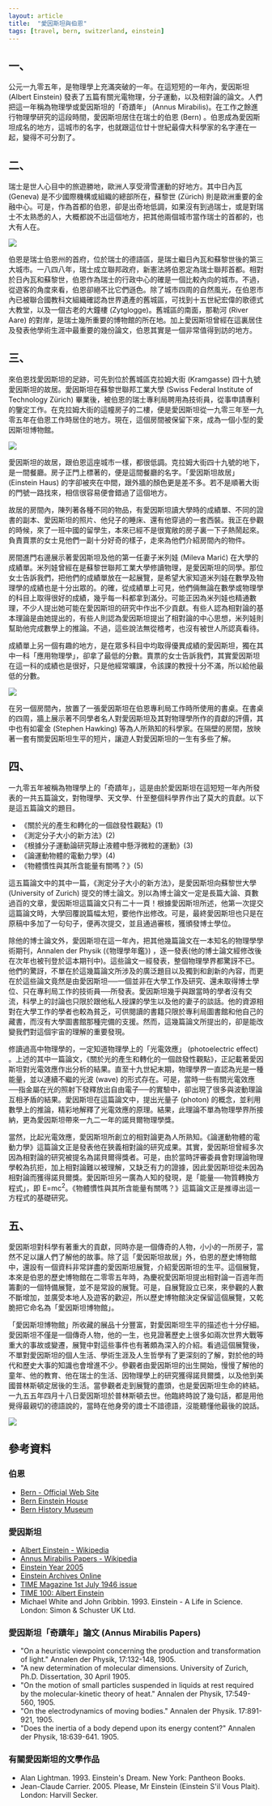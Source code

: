 ```yaml
---
layout: article
title:  "愛因斯坦與伯恩"
tags: [travel, bern, switzerland, einstein]
---
```


## 一、

公元一九零五年，是物理學上充滿突破的一年。在這短短的一年內，愛因斯坦 (Albert Einstein) 發表了五篇有關光電物理，分子運動，以及相對論的論文。人們把這一年稱為物理學或愛因斯坦的「奇蹟年」 (Annus Mirabilis)。在工作之餘進行物理學研究的這段時間，愛因斯坦居住在瑞士的伯恩 (Bern) 。伯恩成為愛因斯坦成名的地方，這城市的名字，也就跟這位廿十世紀最偉大科學家的名字連在一起，變得不可分割了。

## 二、

瑞士是世人心目中的旅遊勝地，歐洲人享受滑雪運動的好地方。其中日內瓦 (Geneva) 是不少國際機構或組織的總部所在，蘇黎世 (Zürich) 則是歐洲重要的金融中心。可是，作為首都的伯恩，卻是出奇地低調，如果沒有到過瑞士，或是對瑞士不太熟悉的人，大概都說不出這個地方，把其他兩個城市當作瑞士的首都的，也大有人在。

![](/assets/images/einstein_bern_01.jpg)

伯恩是瑞士伯恩州的首府，位於瑞士的德語區，是瑞士繼日內瓦和蘇黎世後的第三大城市。一八四八年，瑞士成立聯邦政府，新憲法將伯恩定為瑞士聯邦首都。相對於日內瓦和蘇黎世，伯恩作為瑞士的行政中心的確是一個比較內向的城市。不過，從遊客的角度來看，伯恩卻絕不比它們遜色。除了城市四周的自然風光，在伯恩市內已被聯合國教科文組織確認為世界遺產的舊城區，可找到十五世紀宏偉的歌德式大教堂，以及一個古老的大鐘樓 (Zytglogge)。舊城區的南面，那勒河 (River Aare) 的對岸，是瑞士幾所重要的博物館的所在地。加上愛因斯坦曾經在這裏居住及發表他學術生涯中最重要的幾份論文，伯恩其實是一個非常值得到訪的地方。

## 三、

來伯恩找愛因斯坦的足跡，可先到位於舊城區克拉姆大街 (Kramgasse) 四十九號愛因斯坦的故居。愛因斯坦在蘇黎世聯邦工業大學 (Swiss Federal Institute of Technology Zürich) 畢業後，被伯恩的瑞士專利局聘用為技術員，從事申請專利的鑒定工作。在克拉姆大街的這幢房子的二樓，便是愛因斯坦從一九零三年至一九零五年在伯恩工作時居住的地方。現在，這個房間被保留下來，成為一個小型的愛因斯坦博物館。

![](/assets/images/einstein_bern_02.jpg)

愛因斯坦的故居，跟伯恩這座城市一樣，都很低調。克拉姆大街四十九號的地下，是一間餐廳。房子正門上標著的，便是這間餐廳的名字。「愛因斯坦故居」 (Einstein Haus) 的字卻被夾在中間，跟外牆的顏色更是差不多。若不是順著大街的門號一路找來，相信很容易便會錯過了這個地方。

故居的房間內，陳列著各種不同的物品，有愛因斯坦讀大學時的成績單、不同的證書的副本、愛因斯坦的照片、他兒子的睡床、還有他穿過的一套西裝。我正在參觀的時候，來了一班中國的留學生，本來已經不是很寬敞的房子裏一下子熱鬧起來。負責賣票的女士見他們一副十分好奇的樣子，走來為他們介紹房間內的物件。

房間進門右邊展示著愛因斯坦及他的第一任妻子米列娃 (Mileva Marić) 在大學的成績單。米列娃曾經在是蘇黎世聯邦工業大學修讀物理，是愛因斯坦的同學。那位女士告訴我們，把他們的成績單放在一起展覽，是希望大家知道米列娃在數學及物理學的成績也是十分出眾的。的確，從成績單上可見，他們倆無論在數學或物理學的科目上取得很好的成績，幾乎每一科都拿到滿分。可能正因為米列娃也精通數理，不少人提出她可能在愛因斯坦的研究中作出不少貢獻。有些人認為相對論的基本理論是由她提出的，有些人則認為愛因斯坦提出了相對論的中心思想，米列娃則幫助他完成數學上的推論。不過，這些說法無從稽考，也沒有被世人所認真看待。

成績單上另一個有趣的地方，是在眾多科目中均取得優異成績的愛因斯坦，獨在其中一科「應用物理學」，卻拿了最低的分數。賣票的女士告訴我們，其實愛因斯坦在這一科的成績也是很好，只是他經常曠課，令該課的教授十分不滿，所以給他最低的分數。

![](/assets/images/einstein_bern_03.jpg)

在另一個房間內，放置了一張愛因斯坦在伯恩專利局工作時所使用的書桌。在書桌的四周，牆上展示著不同學者名人對愛因斯坦及其對物理學所作的貢獻的評價，其中也有如霍金 (Stephen Hawking) 等為人所熟知的科學家。在隔壁的房間，放映著一套有關愛因斯坦生平的短片，讓遊人對愛因斯坦的一生有多些了解。

## 四、

一九零五年被稱為物理學上的「奇蹟年」，這是由於愛因斯坦在這短短一年內所發表的一共五篇論文，對物理學、天文學、什至整個科學界作出了莫大的貢獻。以下是這五篇論文的題目。

- 《關於光的產生和轉化的一個啟發性觀點》(1)
- 《測定分子大小的新方法》(2)
- 《根據分子運動論研究靜止液體中懸浮微粒的運動》(3)
- 《論運動物體的電動力學》(4)
- 《物體慣性與其所含能量有關嗎？》(5)

這五篇論文中的其中一篇，《測定分子大小的新方法》，是愛因斯坦向蘇黎世大學 (University of Zurich) 提交的博士論文。別以為博士論文一定是長篇大論、頁數過百的文章，愛因斯坦這篇論文只有二十一頁！根據愛因斯坦所述，他第一次提交這篇論文時，大學回覆說篇幅太短，要他作出修改。可是，最終愛因斯坦也只是在原稿中多加了一句句子，便再次提交，並且通過審核，獲頒發博士學位。

除他的博士論文外，愛因斯坦在這一年內，把其他幾篇論文在一本知名的物理學學術期刊，Annalen der Physik (《物理學年鑑》) ，逐一發表(他的博士論文經修改後在次年也被刊登於這本期刊中)。這些論文一經發表，整個物理學界都驚訝不已。他們的驚訝，不單在於這幾篇論文所涉及的廣泛題目以及獨到和創新的內容，而更在於這些論文竟然是由愛因斯坦──一個並非在大學工作及研究、還未取得博士學位、只在專利局工作的技術員──所發表。愛因斯坦幾乎與跟當時的學者沒有交流，科學上的討論也只限於跟他私人授課的學生以及他的妻子的談話。他的資源相對在大學工作的學者也較為貧乏，可供閱讀的書籍只限於專利局圖書館和他自己的藏書，而沒有大學圖書館那種完備的支援。然而，這幾篇論文所提出的，卻是能改變我們對這個宇宙的理解的重要發現。

修讀過高中物理學的，一定知道物理學上的「光電效應」 (photoelectric effect) 。上述的其中一篇論文，《關於光的產生和轉化的一個啟發性觀點》，正記載著愛因斯坦對光電效應作出分析的結果。直至十九世紀末期，物理學界一直認為光是一種能量，並以連續不繼的光波 (wave) 的形式存在。可是，當時一些有關光電效應──指金屬在光的照射下發釋放出自由電子──的實驗中，卻出現了很多與波動理論互相矛盾的結果。愛因斯坦在這篇論文中，提出光量子 (photon) 的概念，並利用數學上的推論，精彩地解釋了光電效應的原理。結果，此理論不單為物理學界所接納，更為愛因斯坦帶來一九二一年的諾貝爾物理學獎。

當然，比起光電效應，愛因斯坦所創立的相對論更為人所熟知。《論運動物體的電動力學》這篇論文正是發表他在狹義相對論的研究成果。其實，愛因斯坦曾經多次因為相對論的研究被提名為諾貝爾得獎者。可是，由於當時評審委員會對理論物理學較為抗拒，加上相對論難以被理解，又缺乏有力的證據，因此愛因斯坦從未因為相對論而獲得諾貝爾獎。愛因斯坦另一廣為人知的發現，是「能量──物質轉換方程式」，即 E=mc<sup>2</sup>。《物體慣性與其所含能量有關嗎？》這篇論文正是推導出這一方程式的基礎研究。

## 五、

愛因斯坦對科學有著重大的貢獻，同時亦是一個傳奇的人物，小小的一所房子，當然不足以讓人們了解他的故事。除了這「愛因斯坦故居」外，伯恩的歷史博物館中，還設有一個資料非常詳盡的愛因斯坦展覽，介紹愛因斯坦的生平。這個展覽，本來是伯恩的歷史博物館在二零零五年時，為慶祝愛因斯坦提出相對論一百週年而籌劃的一個特備展覽，並不是常設的展覽。可是，自展覽設立已來，來參觀的人數不斷增加，並廣受本地人及遊客的歡迎，所以歷史博物館決定保留這個展覽，又乾脆把它命名為「愛因斯坦博物館」。

「愛因斯坦博物館」所收藏的展品十分豐富，對愛因斯坦生平的描述也十分仔細。愛因斯坦不僅是一個傳奇人物，他的一生，也見證著歷史上很多如兩次世界大戰等重大的事故或變遷，展覽中對這些事件也有著頗為深入的介紹。看過這個展覽後，不單對愛因斯坦的個人生活、學術生涯及人生哲學有了更深刻的了解，對於他的時代和歷史大事的知識也會增進不少。參觀者由愛因斯坦的出生開始，慢慢了解他的童年、他的教育、他在瑞士的生活、因物理學上的研究獲得諾貝爾獎，以及他到美國普林斯頓定居後的生活。當參觀者走到展覽的盡頭，也是愛因斯坦生命的終結。一九五五年四月十八日愛因斯坦於普林斯頓去世。他臨終時說了幾句話，都是用他覺得最親切的德語說的，當時在他身旁的謢士不諳德語，沒能聽懂他最後的說話。

![](/assets/images/einstein_bern_04.jpg)

## 參考資料

### 伯恩

- [Bern - Official Web Site](http://www.bern.ch/)
- [Bern Einstein House](http://www.einstein-bern.ch/)
- [Bern History Museum](http://www.bhm.ch/)

### 愛因斯坦

- [Albert Einstein - Wikipedia](http://en.wikipedia.org/wiki/Albert_Einstein)
- [Annus Mirabilis Papers - Wikipedia](http://en.wikipedia.org/wiki/Annus_Mirabilis_Papers)
- [Einstein Year 2005](http://www.einsteinyear.org/)
- [Einstein Archives Online](http://www.alberteinstein.info/)
- [TIME Magazine 1st July 1946 issue](http://content.time.com/time/magazine/0,9263,7601460701,00.html)
- [TIME 100: Albert Einstein](http://content.time.com/time/magazine/article/0,9171,993017,00.html)
- Michael White and John Gribbin. 1993. Einstein - A Life in Science. London: Simon & Schuster UK Ltd.

### 愛因斯坦「奇蹟年」論文 (Annus Mirabilis Papers)

- "On a heuristic viewpoint concerning the production and transformation of light." Annalen der Physik, 17:132-148, 1905.
- "A new determination of molecular dimensions. University of Zurich, Ph.D. Dissertation, 30 April 1905.
- "On the motion of small particles suspended in liquids at rest required by the molecular-kinetic theory of heat." Annalen der Physik, 17:549-560, 1905.
- "On the electrodynamics of moving bodies." Annalen der Physik. 17:891-921, 1905.
- "Does the inertia of a body depend upon its energy content?" Annalen der Physik, 18:639-641. 1905.

### 有關愛因斯坦的文學作品

- Alan Lightman. 1993. Einstein's Dream. New York: Pantheon Books.
- Jean-Claude Carrier. 2005. Please, Mr Einstein (Einstein S'il Vous Plait). London: Harvill Secker.
